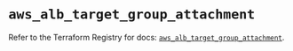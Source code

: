 # `aws_alb_target_group_attachment`

Refer to the Terraform Registry for docs: [`aws_alb_target_group_attachment`](https://registry.terraform.io/providers/hashicorp/aws/5.63.1/docs/resources/alb_target_group_attachment).
